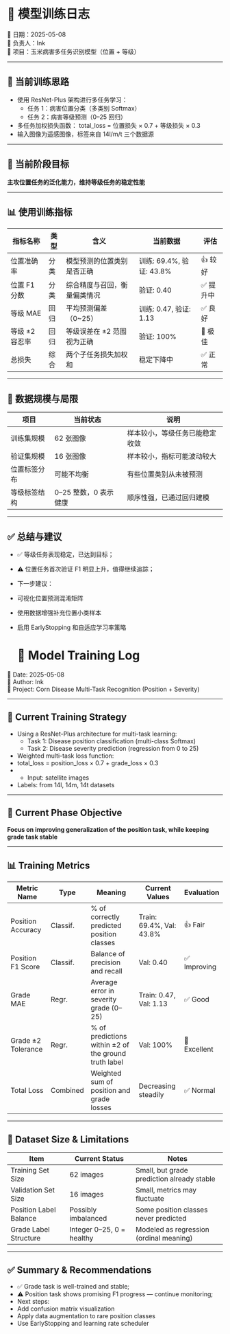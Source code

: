 # 🌱 模型训练日志  
📅 日期：2025-05-08  
👤 负责人：Ink  
📂 项目：玉米病害多任务识别模型（位置 + 等级）

---

## 🎯 当前训练思路

- 使用 ResNet-Plus 架构进行多任务学习：
  - 任务 1：病害位置分类（多类别 Softmax）
  - 任务 2：病害等级预测（0–25 回归）
- 多任务加权损失函数：
total_loss = 位置损失 × 0.7 + 等级损失 × 0.3
- 输入图像为遥感图像，标签来自 14l/m/t 三个数据源

---

## 🎯 当前阶段目标

**主攻位置任务的泛化能力，维持等级任务的稳定性能**

---

## 📊 使用训练指标

| 指标名称         | 类型     | 含义                               | 当前数据          | 评估         |
|------------------|----------|------------------------------------|-------------------|--------------|
| 位置准确率       | 分类     | 模型预测的位置类别是否正确         | 训练: 69.4%, 验证: 43.8% | 👍 较好       |
| 位置 F1 分数     | 分类     | 综合精度与召回，衡量偏类情况       | 验证: 0.40         | ✅ 提升中     |
| 等级 MAE         | 回归     | 平均预测偏差（0~25）               | 训练: 0.47, 验证: 1.13 | ✅ 良好       |
| 等级 ±2容忍率    | 回归     | 等级误差在 ±2 范围视为正确         | 验证: 100%         | 🌟 极佳       |
| 总损失           | 综合     | 两个子任务损失加权和               | 稳定下降中         | ✅ 正常       |

---

## 📌 数据规模与局限

| 项目              | 当前状态           | 说明                                   |
|-------------------|--------------------|----------------------------------------|
| 训练集规模         | 62 张图像           | 样本较小，等级任务已能稳定收敛         |
| 验证集规模         | 16 张图像           | 样本较小，指标可能波动较大             |
| 位置标签分布       | 可能不均衡          | 有些位置类别从未被预测                 |
| 等级标签结构       | 0–25 整数，0 表示健康 | 顺序性强，已通过回归建模               |

---

## ✅ 总结与建议

- ✅ 等级任务表现稳定，已达到目标；
- ⚠️ 位置任务首次验证 F1 明显上升，值得继续追踪；
- 下一步建议：
- 可视化位置预测混淆矩阵
- 使用数据增强补充位置小类样本
- 启用 EarlyStopping 和自适应学习率策略


  # 🌱 Model Training Log  
📅 Date: 2025-05-08  
👤 Author: Ink  
📂 Project: Corn Disease Multi-Task Recognition (Position + Severity)

---

## 🎯 Current Training Strategy

- Using a ResNet-Plus architecture for multi-task learning:
  - Task 1: Disease position classification (multi-class Softmax)
  - Task 2: Disease severity prediction (regression from 0 to 25)
- Weighted multi-task loss function:
- total_loss = position_loss × 0.7 + grade_loss × 0.3
- - Input: satellite images  
- Labels: from 14l, 14m, 14t datasets

---

## 🎯 Current Phase Objective

**Focus on improving generalization of the position task, while keeping grade task stable**

---

## 📊 Training Metrics

| Metric Name         | Type     | Meaning                                              | Current Values                  | Evaluation     |
|---------------------|----------|------------------------------------------------------|----------------------------------|----------------|
| Position Accuracy   | Classif. | % of correctly predicted position classes            | Train: 69.4%, Val: 43.8%         | 👍 Fair         |
| Position F1 Score   | Classif. | Balance of precision and recall                      | Val: 0.40                        | ✅ Improving    |
| Grade MAE           | Regr.    | Average error in severity grade (0–25)               | Train: 0.47, Val: 1.13           | ✅ Good         |
| Grade ±2 Tolerance  | Regr.    | % of predictions within ±2 of the ground truth label | Val: 100%                        | 🌟 Excellent    |
| Total Loss          | Combined | Weighted sum of position and grade losses            | Decreasing steadily              | ✅ Normal       |

---

## 📌 Dataset Size & Limitations

| Item                  | Current Status      | Notes                                       |
|-----------------------|---------------------|---------------------------------------------|
| Training Set Size     | 62 images           | Small, but grade prediction already stable  |
| Validation Set Size   | 16 images           | Small, metrics may fluctuate                |
| Position Label Balance| Possibly imbalanced | Some position classes never predicted       |
| Grade Label Structure | Integer 0–25, 0 = healthy | Modeled as regression (ordinal meaning) |

---

## ✅ Summary & Recommendations

- ✅ Grade task is well-trained and stable;
- ⚠️ Position task shows promising F1 progress — continue monitoring;
- Next steps:
- Add confusion matrix visualization
- Apply data augmentation to rare position classes
- Use EarlyStopping and learning rate scheduler
